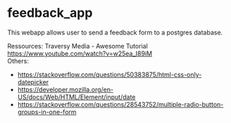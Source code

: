 # feedback_app

This webapp allows user to send a feedback form to a postgres database.

Ressources:
Traversy Media - Awesome Tutorial </br>
https://www.youtube.com/watch?v=w25ea_I89iM
</br>
Others:
- https://stackoverflow.com/questions/50383875/html-css-only-datepicker
- https://developer.mozilla.org/en-US/docs/Web/HTML/Element/input/date
- https://stackoverflow.com/questions/28543752/multiple-radio-button-groups-in-one-form